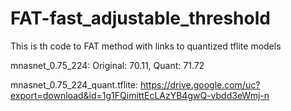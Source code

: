 # FAT-fast_adjustable_threshold
This is th code to FAT method with links to quantized tflite models 

mnasnet\_0.75\_224: 
    Original: 70.11, Quant: 71.72

mnasnet\_0.75\_224_quant.tflite: https://drive.google.com/uc?export=download&id=1g1FQimittEcLAzYB4gwQ-vbdd3eWmj-n

